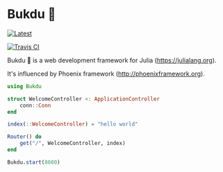 # Bukdu 🌌

[![Latest](https://img.shields.io/badge/docs-latest-blue.svg)](https://wookay.github.io/docs/Bukdu.jl/)

[![Travis CI](https://api.travis-ci.org/wookay/Bukdu.jl.svg?branch=sevenstars)](https://travis-ci.org/wookay/Bukdu.jl)


Bukdu 🌌 is a web development framework for Julia (https://julialang.org).

It's influenced by Phoenix framework (http://phoenixframework.org).

```julia
using Bukdu

struct WelcomeController <: ApplicationController
    conn::Conn
end

index(::WelcomeController) = "hello world"

Router() do
    get("/", WelcomeController, index)
end

Bukdu.start(8080)
```
